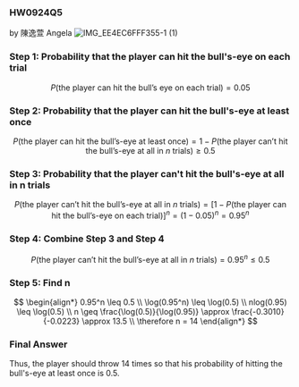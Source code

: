 ### HW0924Q5

by 陳逸萱 Angela
![IMG_EE4EC6FFF355-1 (1)](https://github.com/user-attachments/assets/2ca69f20-04bf-4626-83a9-3f0704f9d35c)

### Step 1: Probability that the player can hit the bull's-eye on each trial

$$
P(\text{the player can hit the bull's eye on each trial}) = 0.05
$$

### Step 2: Probability that the player can hit the bull's-eye at least once

$$
P( \text{the player can hit the bull's-eye at least once} ) = 1 - P( \text{the player can't hit the bull's-eye at all in } n \text{ trials} ) \geq 0.5
$$

### Step 3: Probability that the player can't hit the bull's-eye at all in n trials

$$
P(\text{the player can't hit the bull's-eye at all in } n \text{ trials}) = \left[1 - P(\text{the player can hit the bull's-eye on each trial})\right]^n = (1 - 0.05)^n = 0.95^n
$$

### Step 4: Combine Step 3 and Step 4

$$
P(\text{the player can't hit the bull's-eye at all in } n \text{ trials}) = 0.95^n \leq 0.5
$$

### Step 5: Find n

$$
\begin{align*}
0.95^n \leq 0.5 \\
\log(0.95^n) \leq \log(0.5) \\
nlog(0.95) \leq \log(0.5) \\
n  \geq \frac{\log(0.5)}{\log(0.95)} \approx \frac{-0.3010}{-0.0223} \approx 13.5 \\
\therefore   n = 14
\end{align*}
$$

### Final Answer
Thus, the player should throw 14 times so that his probability of hitting the bull's-eye at least once is 0.5.
